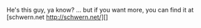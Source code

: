 He's this guy, ya know?
... but if you want more, you can find it at
[schwern.net http://schwern.net/][]
